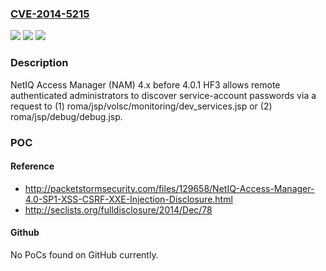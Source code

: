 ### [CVE-2014-5215](https://cve.mitre.org/cgi-bin/cvename.cgi?name=CVE-2014-5215)
![](https://img.shields.io/static/v1?label=Product&message=n%2Fa&color=blue)
![](https://img.shields.io/static/v1?label=Version&message=n%2Fa&color=blue)
![](https://img.shields.io/static/v1?label=Vulnerability&message=n%2Fa&color=brighgreen)

### Description

NetIQ Access Manager (NAM) 4.x before 4.0.1 HF3 allows remote authenticated administrators to discover service-account passwords via a request to (1) roma/jsp/volsc/monitoring/dev_services.jsp or (2) roma/jsp/debug/debug.jsp.

### POC

#### Reference
- http://packetstormsecurity.com/files/129658/NetIQ-Access-Manager-4.0-SP1-XSS-CSRF-XXE-Injection-Disclosure.html
- http://seclists.org/fulldisclosure/2014/Dec/78

#### Github
No PoCs found on GitHub currently.

